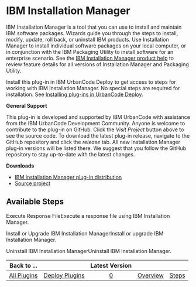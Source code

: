 
IBM Installation Manager
========================



IBM Installation Manager is a tool that you can use to install and maintain IBM software packages. Wizards guide you 
through the steps to install, modify, update, roll back, or uninstall IBM products. Use Installation Manager to install 
individual software packages on your local computer, or in conjunction with the IBM Packaging Utility to install 
software for an enterprise scenario. See the [IBM Installation Manager product 
help](http://www.ibm.com/support/knowledgecenter/SSDV2W/) to review feature details for all versions of Installation 
Manager and Packaging Utility.




Install this plug-in in IBM UrbanCode Deploy to get access to steps for working with 
IBM Installation Manager. No special steps are required for installation. See [Installing plug-ins in UrbanCode 
Deploy](https://www.urbancode.com/resource/installing-plug-ins-in-urbancode-products/ "Installing plug-ins in UrbanCode 
Deploy").



**General Support**


This plug-in is developed and supported by IBM UrbanCode with assistance from the IBM
 UrbanCode Development Community. Anyone is welcome to contribute to the plug-in on GitHub. Click the *Visit Project* 
button above to see the source code. To download the latest plug-in release, navigate to the GitHub repository and click
 the *release* tab. All new Installation Manager plug-in versions will be listed there. We suggest that you follow the 
GitHub repository to stay up-to-date with the latest changes.


**Downloads**


* [IBM Installation Manager plug-in 
distribution](https://github.com/IBM-UrbanCode/IBM-Installation-Manager-UCD/releases)
* [Source 
project](https://github.com/IBM-UrbanCode/IBM-Installation-Manager-UCD)



Available Steps
---------------


Execute 
Response FileExecute a response file using IBM Installation Manager.


Install or Upgrade IBM Installation 
ManagerInstall or upgrade IBM Installation Manager.


Uninstall IBM Installation ManagerUninstall IBM Installation 
Manager.





|Back to ...||Latest Version|||
| :---: | :---: | :---: | :---: | :---: |
|[All Plugins](../../index.md)|[Deploy Plugins](../README.md)|[0]()|[Overview](overview.md)|[Steps](steps.md)|

